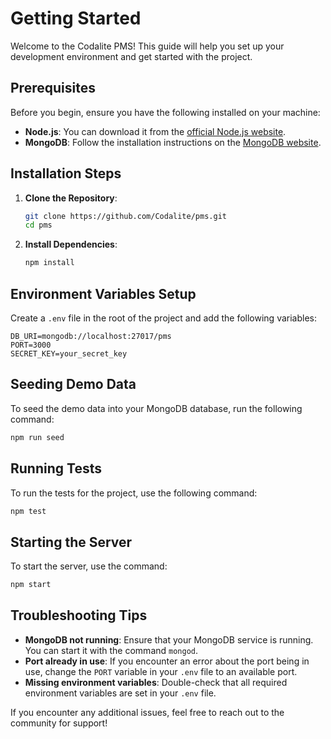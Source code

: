 # Getting Started

Welcome to the Codalite PMS! This guide will help you set up your development environment and get started with the project.

## Prerequisites

Before you begin, ensure you have the following installed on your machine:

- **Node.js**: You can download it from the [official Node.js website](https://nodejs.org/).
- **MongoDB**: Follow the installation instructions on the [MongoDB website](https://www.mongodb.com/try/download/community).

## Installation Steps

1. **Clone the Repository**:
   ```bash
   git clone https://github.com/Codalite/pms.git
   cd pms
   ```

2. **Install Dependencies**:
   ```bash
   npm install
   ```

## Environment Variables Setup

Create a `.env` file in the root of the project and add the following variables:

```
DB_URI=mongodb://localhost:27017/pms
PORT=3000
SECRET_KEY=your_secret_key
```

## Seeding Demo Data

To seed the demo data into your MongoDB database, run the following command:

```bash
npm run seed
```

## Running Tests

To run the tests for the project, use the following command:

```bash
npm test
```

## Starting the Server

To start the server, use the command:

```bash
npm start
```

## Troubleshooting Tips

- **MongoDB not running**: Ensure that your MongoDB service is running. You can start it with the command `mongod`.
- **Port already in use**: If you encounter an error about the port being in use, change the `PORT` variable in your `.env` file to an available port.
- **Missing environment variables**: Double-check that all required environment variables are set in your `.env` file.

If you encounter any additional issues, feel free to reach out to the community for support!